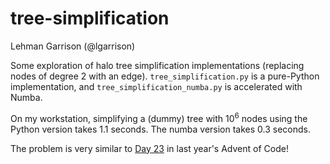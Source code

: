 # tree-simplification
Lehman Garrison (@lgarrison)

Some exploration of halo tree simplification implementations (replacing nodes of degree 2 with an edge). `tree_simplification.py` is a pure-Python implementation, and `tree_simplification_numba.py` is accelerated with Numba.

On my workstation, simplifying a (dummy) tree with $10^6$ nodes using the Python version takes 1.1 seconds. The numba version takes 0.3 seconds.

The problem is very similar to [Day 23](https://adventofcode.com/2023/day/23) in last year's Advent of Code!
